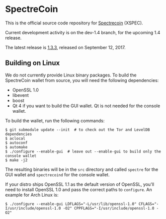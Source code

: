 SpectreCoin
===========

This is the official source code repository for [Spectrecoin](https://spectreproject.io/) (XSPEC).

Current development activity is on the dev-1.4 branch, for the upcoming 1.4 release.

The latest release is [1.3.3](https://github.com/spectrecoin/spectre/releases/tag/v1.3.3), released on September 12, 2017.

Building on Linux
-----------------

We do not currently provide Linux binary packages. To build the SpectreCoin wallet from source, you will need the following dependencies:

 * OpenSSL 1.0
 * libevent
 * boost
 * Qt 4 if you want to build the GUI wallet. Qt is not needed for the console wallet.

To build the wallet, run the following commands:

    $ git submodule update --init  # to check out the Tor and LevelDB dependencies
    $ aclocal
    $ autoconf
    $ automake
    $ ./configure --enable-gui  # leave out --enable-gui to build only the console wallet
    $ make -j2

The resulting binaries will be in the `src` directory and called `spectre` for the GUI wallet and `spectrecoind` for the console wallet.

If your distro ships OpenSSL 1.1 as the default version of OpenSSL, you'll need to install OpenSSL 1.0 and pass the correct paths to `configure`. An example for Arch Linux is:

    $ ./configure --enable-gui LDFLAGS="-L/usr/lib/openssl-1.0" CFLAGS="-I/usr/include/openssl-1.0 -O2" CPPFLAGS="-I/usr/include/openssl-1.0 -O2"
